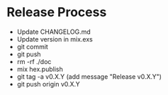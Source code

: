 # Release Process

* Update CHANGELOG.md
* Update version in mix.exs
* git commit
* git push
* rm -rf ./doc
* mix hex.publish
* git tag -a v0.X.Y (add message "Release v0.X.Y")
* git push origin v0.X.Y
